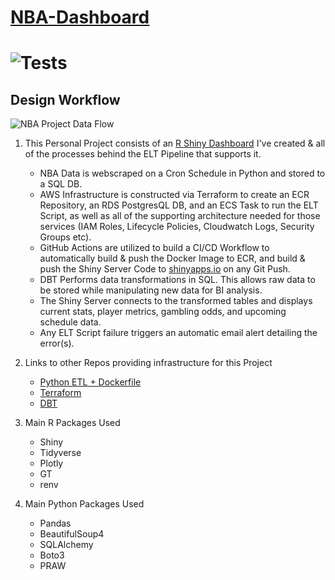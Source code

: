 # [NBA-Dashboard](https://jyablonski.shinyapps.io/nbadashboard)

# ![Tests](https://github.com/jyablonski/NBA-Dashboard/actions/workflows/deploy.yml/badge.svg)

## Design Workflow

![NBA Project Data Flow](https://user-images.githubusercontent.com/16946556/136297794-e4b4bc77-9980-446c-b5f2-917d2d76aa21.jpg)


1. This Personal Project consists of an [R Shiny Dashboard](https://jyablonski.shinyapps.io/nbadashboard) I've created & all of the processes behind the ELT Pipeline that supports it.
    * NBA Data is webscraped on a Cron Schedule in Python and stored to a SQL DB.
    * AWS Infrastructure is constructed via Terraform to create an ECR Repository, an RDS PostgresQL DB, and an ECS Task to run the ELT Script, as well as all of the supporting architecture needed for those services (IAM Roles, Lifecycle Policies, Cloudwatch Logs, Security Groups etc).
    * GitHub Actions are utilized to build a CI/CD Workflow to automatically build & push the Docker Image to ECR, and build & push the Shiny Server Code to [shinyapps.io](https://www.shinyapps.io/) on any Git Push.
    * DBT Performs data transformations in SQL.  This allows raw data to be stored while manipulating new data for BI analysis.
    * The Shiny Server connects to the transformed tables and displays current stats, player metrics, gambling odds, and upcoming schedule data.
    * Any ELT Script failure triggers an automatic email alert detailing the error(s).

2. Links to other Repos providing infrastructure for this Project
    * [Python ETL + Dockerfile](https://github.com/jyablonski/python_docker)
    * [Terraform](https://github.com/jyablonski/aws_terraform/tree/master/prod)
    * [DBT](https://github.com/jyablonski/nba_elt_dbt)

3. Main R Packages Used
    * Shiny
    * Tidyverse
    * Plotly
    * GT
    * renv

4. Main Python Packages Used
    * Pandas
    * BeautifulSoup4
    * SQLAlchemy
    * Boto3
    * PRAW

